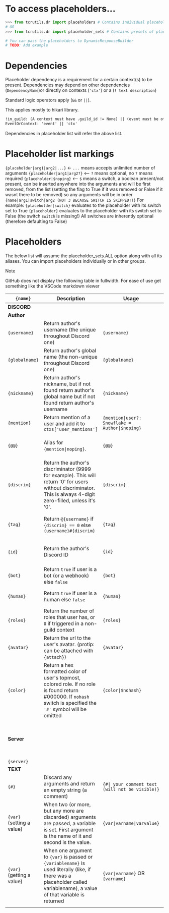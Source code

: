 # To access placeholders...
```py
>>> from tcrutils.dr import placeholders # Contains individual placeholders (in their callable form)
# OR
>>> from tcrutils.dr import placeholder_sets # Contains presets of placeholders, for example MATH, DISCORD (dict form)
```
```py
# You can pass the placeholders to DynamicResponseBuilder
# TODO: Add example
```

# Dependencies
Placeholder dependency is a requirement for a certain context(s) to be present.
Dependencies may depend on other dependencies (`DependencyName`)or directly on contexts (`'ctx'`) or a (`! text description`)

Standard logic operators apply (`&&` or `||`).

This applies mostly to hikari library.

```txt
!in_guild: (A context must have .guild_id != None) || (event must be of guild-related type)
EventOrContext: 'event' || 'ctx'
```

Dependencies in placeholder list will refer the above list.

# Placeholder list markings

`{placeholder|arg1|arg2|...}` <- `...` means accepts unlimited number of arguments
`{placeholder|arg1|arg2?}` <-- `?` means optional, no `?` means required
`{placeholder|$noping}` <-- `$` means a switch, a boolean present/not present, can be inserted anywhere into the arguments and will be first removed, from the list (setting the flag to True if it was removed or False if it wasnt there to be removed) so any arguments will be in order `{name|arg1|switch|arg2 (NOT 3 BECAUSE SWITCH IS SKIPPED!)}`
For example:
`{placeholder|switch}` evaluates to the placeholder with its switch set to True
`{placeholder}` evaluates to the placeholder with its switch set to False (the switch `switch` is missing!)
All switches are inherently optional (therefore defaulting to False)

# Placeholders
The below list will assume the placeholder_sets.ALL option along with all its aliases. You can import placeholders individually or in other groups.

> [!NOTE]
> GitHub does not display the following table in fullwidth. For ease of use get something like the VSCode markdown viewer

| `{name}`                  | Description                                                                                                                                                               | Usage                                           | Example                               | Result                                                                           | Alias(es)                        | Dependencies                        | Notes                                                                       |
| ------------------------- | ------------------------------------------------------------------------------------------------------------------------------------------------------------------------- | ----------------------------------------------- | ------------------------------------- | -------------------------------------------------------------------------------- | -------------------------------- | ----------------------------------- | --------------------------------------------------------------------------- |
| **DISCORD**               |                                                                                                                                                                           |                                                 |                                       |                                                                                  |                                  |                                     |                                                                             |
| **Author**                |                                                                                                                                                                           |                                                 |                                       |                                                                                  |                                  |                                     |                                                                             |
| `{username}`              | Return author's username (the unique throughout Discord one)                                                                                                              | `{username}`                                    | Hi {username}                         | Hi anamoyee                                                                      | `{user_name}`, `{user name}`     | `EventOrContext`                    | `TODO:` No support for non-author users yet                                 |
| `{globalname}`            | Return author's global name (the non-unique throughout Discord one)                                                                                                       | `{globalname}`                                  | Hai {globalname}                      | Hai anamoyee :3                                                                  | `{global_name}`, `{global name}` | `EventOrContext`                    | `TODO:` No support for non-author users yet                                 |
| `{nickname}`              | Return author's nickname, but if not found return author's global name but if not found return author's username                                                          | `{nickname}`                                    | Hewwo {nickname}                      | Hewwo anya                                                                       | `{nick_name}`, `{nick name}`     | `EventOrContext`                    | `TODO:` No support for non-author users yet                                 |
| `{mention}`               | Return mention of a user and add it to `ctxs['user_mentions']`                                                                                                            | `{mention\|user?: Snowflake = Author\|$noping}` | Hello {mention}                       | Hello <@507642999992352779>                                                      | `{@}`                            | `EventOrContext && 'user_mentions'` |                                                                             |
| `{@@}`                    | Alias for `{mention\|noping}`.                                                                                                                                            | `{@@}`                                          | Hello {@@}                            | Hello <@507642999992352779>                                                      | *None*                           | `EventOrContext && 'user_mentions'` | Still requires `'user_mentions'` due to internal structuring.               |
| `{discrim}`               | Return the author's discriminator (9999 for example). This will return '0' for users without discriminator. This is always 4-digit zero-filled, unless it's '0'.          | `{discrim}`                                     | Your number is {discrim}              | Your number is 0418                                                              | `{discriminator}`                | `EventOrContext`                    | `TODO:` No support for non-author users yet                                 |
| `{tag}`                   | Return `@{username}` if `{discrim} == 0` else `{username}#{discrim}`                                                                                                      | `{tag}`                                         | Hey {tag}                             | Hey RoboTop#2012                                                                 | *None*                           | `EventOrContext`                    | `TODO:` No support for non-author users yet                                 |
| `{id`}                    | Return the author's Discord ID                                                                                                                                            | `{id}`                                          | Your ID is {id}                       | Your ID is 507642999992352779                                                    | *None*                           | `EventOrContext`                    | `TODO:` No support for non-author users yet                                 |
| `{bot}`                   | Return `true` if user is a bot (or a webhook) else `false`                                                                                                                | `{bot}`                                         | It is {bot} that you are a bot.       | It is false that you are a bot.                                                  | `{isbot}`                        | `EventOrContext`                    |                                                                             |
| `{human}`                 | Return `true` if user is a human else `false`                                                                                                                             | `{human}`                                       | It is {human} that you are a human.   | It is true that you are a human.                                                 | `{ishuman}`                      | `EventOrContext`                    |                                                                             |
| `{roles}`                 | Return the number of roles that user has, or `0` if triggered in a non-guild context                                                                                      | `{roles}`                                       | You have {roles} roles                | You have 69 roles                                                                | *None*                           | `EventOrContext`                    | `TODO:` No support for non-author users yet                                 |
| `{avatar}`                | Return the url to the user's avatar. (protip: can be attached with `{attach}`)                                                                                            | `{avatar}`                                      | Here's a URL to your avatar: {avatar} | Here's a link to your avatar: https://cdn.discordapp.com/avatars/...             | *None*                           | `EventOrContext`                    | `TODO:` No support for non-author users yet                                 |
| `{color}`                 | Return a hex formatted color of user's topmost, colored role. If no role is found return #000000. If `nohash` switch is specified the `'#'` symbol will be omitted        | `{color\|$nohash}`                              | Your color is {color}                 | Your color is #FF8000                                                            | `{rolecolor}`                    | `EventOrContext`                    |                                                                             |
| **Server**                |                                                                                                                                                                           |                                                 |                                       |                                                                                  |                                  |                                     | All placeholders from this category are found in the `{server\|}` container |
| `{server}`                |                                                                                                                                                                           |                                                 |                                       |                                                                                  |                                  |                                     |                                                                             |
| **TEXT**                  |                                                                                                                                                                           |                                                 |                                       |                                                                                  |                                  |                                     |                                                                             |
| `{#}`                     | Discard any arguments and return an empty string (a comment)                                                                                                              | `{#\| your comment text (will not be visible)}` | Absolutely fucking nothing: {#\|}     | Absolutely fucking nothing:&nbsp;                                                      | `{//}`, `{comment}`              | *None*                              |                                                                             |
| `{var}` (setting a value) | When two (or more, but any more are discarded) arguments are passed, a variable is set. First argument is the name of it and second is the value.                         | `{var\|varname\|varvalue}`                      | {var\|this user's name\|{username}}   | *No output*                                                                      | *None*                           | `'__var'` (built-in)                |                                                                             |
| `{var}` (getting a value) | When one argument to `{var}` is passed or `{variablename}` is used literally (like, if there was a placeholder called variablename), a value of that variable is returned | `{var\|varname}` OR `{varname}`                 | Hello {this user's name}              | Hello anamoyee *(assuming `{var\|this user's name\|{username}}` was ran prioir)* | *None*                           | `'__var'` (built-in)                | If value is not found, return an empty string                               |
|                           |                                                                                                                                                                           |                                                 |                                       |                                                                                  |                                  |                                     |                                                                             |
